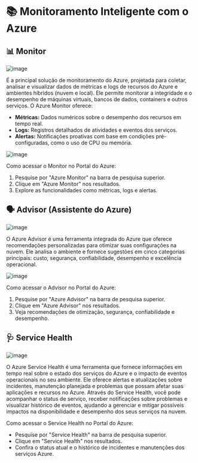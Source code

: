 # 📚 Monitoramento Inteligente com o Azure

## 📊 Monitor
![image](https://github.com/user-attachments/assets/74078ce4-2c7f-4dda-8e48-236cdd91cc76)

É a principal solução de monitoramento do Azure, projetada para coletar, analisar e visualizar dados de métricas e logs de recursos do Azure e ambientes híbridos (nuvem e local). Ele permite monitorar a integridade e o desempenho de máquinas virtuais, bancos de dados, containers e outros serviços. O Azure Monitor oferece:

- <b>Métricas:</b> Dados numéricos sobre o desempenho dos recursos em tempo real.
- <b>Logs:</b> Registros detalhados de atividades e eventos dos serviços.
- <b>Alertas:</b> Notificações proativas com base em condições pré-configuradas, como o uso de CPU ou memória.

![image](https://github.com/user-attachments/assets/466e4f92-bb39-4f9c-b6b8-eeabe582afb4)

Como acessar o Monitor no Portal do Azure:
1. Pesquise por "Azure Monitor" na barra de pesquisa superior.
2. Clique em "Azure Monitor" nos resultados.
3. Explore as funcionalidades como métricas, logs e alertas.

## 🗣 Advisor (Assistente do Azure)
![image](https://github.com/user-attachments/assets/e08b2e75-c019-44e8-8cd6-b133d8bf09f8)

O Azure Advisor é uma ferramenta integrada do Azure que oferece recomendações personalizadas para otimizar suas configurações na nuvem. Ele analisa o ambiente e fornece sugestões em cinco categorias principais: custo, segurança, confiabilidade, desempenho e excelência operacional.

![image](https://github.com/user-attachments/assets/dc107bbc-ef1d-4058-babc-ed830569d465)

Como acessar o Advisor no Portal do Azure:
1. Pesquise por "Azure Advisor" na barra de pesquisa superior.
2. Clique em "Azure Advisor" nos resultados.
3. Veja recomendações de otimização, segurança, confiabilidade e desempenho.

## 🩺 Service Health
![image](https://github.com/user-attachments/assets/3e0ecc88-c991-45ec-9b82-b98aa2fe62a0)

O Azure Service Health é uma ferramenta que fornece informações em tempo real sobre o estado dos serviços do Azure e o impacto de eventos operacionais no seu ambiente. Ele oferece alertas e atualizações sobre incidentes, manutenção planejada e problemas que possam afetar suas aplicações e recursos no Azure. Através do Service Health, você pode acompanhar o status de serviço, receber notificações sobre problemas e visualizar histórico de eventos, ajudando a gerenciar e mitigar possíveis impactos na disponibilidade e desempenho dos seus serviços na nuvem.


Como acessar o Service Health no Portal do Azure:
- Pesquise por "Service Health" na barra de pesquisa superior.
- Clique em "Service Health" nos resultados.
- Confira o status atual e o histórico de incidentes e manutenções dos serviços Azure.
